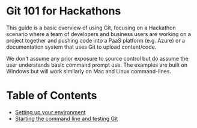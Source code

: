 # Git 101 for Hackathons

This guide is a basic overview of using Git, focusing on a Hackathon scenario where a team of developers and business users are working on a project together and pushing code into a PaaS platform (e.g. Azure) or a documentation system that uses Git to upload content/code. 

We don't assume any prior exposure to source control but do assume the user understands basic command prompt use. The examples are built on Windows but will work similarly on Mac and Linux command-lines. 

# Table of Contents

- [Setting up your environment](setting-up-environment.md)
- [Starting the command line and testing Git](starting-command-line.md)
